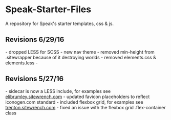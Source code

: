 # Speak-Starter-Files
A repository for Speak's starter templates, css &amp; js.

<h2>Revisions 6/29/16</h2>
- dropped LESS for SCSS
- new nav theme
- removed min-height from .sitewrapper because of it destroying worlds
- removed elements.css & elements.less
- 

<h2>Revisions 5/27/16</h2>
- sidecar is now a LESS include, for examples see <a href="http://elibrumley.sitewrench.com" target="_blank">elibrumley.sitewrench.com</a>
- updated favicon placeholders to reflect iconogen.com standard
- included flexbox grid, for examples see <a href="http://trenton.sitewrench.com/" target="_blank">trenton.sitewrench.com</a>
- fixed an issue with the flexbox grid .flex-container class
